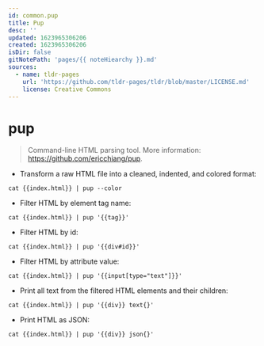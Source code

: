 ```yaml
---
id: common.pup
title: Pup
desc: ''
updated: 1623965306206
created: 1623965306206
isDir: false
gitNotePath: 'pages/{{ noteHiearchy }}.md'
sources:
  - name: tldr-pages
    url: 'https://github.com/tldr-pages/tldr/blob/master/LICENSE.md'
    license: Creative Commons
---
```

# pup

> Command-line HTML parsing tool.
> More information: <https://github.com/ericchiang/pup>.

- Transform a raw HTML file into a cleaned, indented, and colored format:

`cat {{index.html}} | pup --color`

- Filter HTML by element tag name:

`cat {{index.html}} | pup '{{tag}}'`

- Filter HTML by id:

`cat {{index.html}} | pup '{{div#id}}'`

- Filter HTML by attribute value:

`cat {{index.html}} | pup '{{input[type="text"]}}'`

- Print all text from the filtered HTML elements and their children:

`cat {{index.html}} | pup '{{div}} text{}'`

- Print HTML as JSON:

`cat {{index.html}} | pup '{{div}} json{}'`

